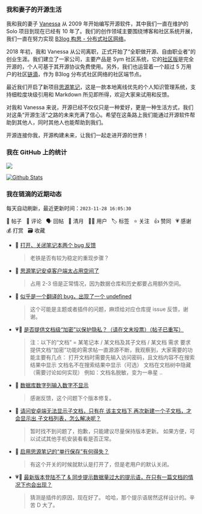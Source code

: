 ### 我和妻子的开源生活

我和我的妻子 [Vanessa](https://github.com/Vanessa219) 从 2009 年开始编写开源软件，其中我们一直在维护的 Solo 项目到现在已经有 10 年了。我们的创作领域主要围绕博客和社区系统开展，我们一直在努力实现 [B3log 构思 - 分布式社区网络](https://ld246.com/article/1546941897596)。

2018 年初，我和 Vanessa 从公司离职，正式开始了“全职做开源、自由职业者”的创业生涯。我们建立了一家公司，主要产品是 Sym 社区系统，它的[社区版](https://github.com/88250/symphony)是完全开源的，个人可基于其开源协议免费使用。另外，我们也运营着一个超过 5 万用户的社区[链滴](https://ld246.com)，作为 B3log 分布式社区网络的社区端节点。

最近我们开启了新项目[思源笔记](https://github.com/siyuan-note/siyuan)，这是一款本地离线优先的个人知识管理系统，支持细粒度块级引用和 Markdown 所见即所得，欢迎大家来试用和反馈。

对我和 Vanessa 来说，开源已经不仅仅只是一种爱好，更是一种生活方式，我们对这条“开源生活”之路的未来充满了信心。希望在这条路上我们能通过开源软件帮助到其他人，同时其他人也能帮助到我们。

开源连接你我，开源构建未来，让我们一起走进开源的世界！

### 我在 GitHub 上的统计

<a title="Hits" target="_blank" href="https://github.com/88250/88250"><img src="https://hits.b3log.org/88250/88250.svg"></a>

[![Github Stats](https://github-readme-stats.vercel.app/api?username=88250&theme=tokyonight&show_icons=true)](https://github.com/88250)

<!--events start -->

### 我在链滴的近期动态

每天自动刷新，最近更新时间：`2023-11-28 16:05:30`

📝 帖子 &nbsp; 💬 评论 &nbsp; 🗣 回帖 &nbsp; 🌙 清月 &nbsp; 👨‍💻 用户 &nbsp; 🏷️ 标签 &nbsp; ⭐️ 关注 &nbsp; 👍 赞同 &nbsp; 💗 感谢 &nbsp; 💰 打赏 &nbsp; 🗃 收藏

* 💬 [打开、关闭笔记本两个 bug 反馈](https://ld246.com/article/1701157386055/comment/1701157922035#comments)

  > 老铁是否有较为稳定的重现步骤？
* 💬 [思源笔记安卓客户端太占用空间了](https://ld246.com/article/1701143238318/comment/1701146857860#comments)

  > 占用 2-3 倍是正常情况，因为数据仓库和历史都要占用额外空间。
* 💬 [似乎是一个翻译的 bug，出现了一个 undefined](https://ld246.com/article/1701141107654/comment/1701141473614#comments)

  > 这个可能是主题或者插件的问题，麻烦给对应仓库提 issue 反馈，谢谢。
* 💗📝 [是否提供文档级“加密”以保护隐私？（请在文末投票）（帖子已重写）](https://ld246.com/article/1701076921619)

  > 注：以下的“文档” = 某笔记本 / 某文档及其子文档 / 某文档 需求 要求提供文档“加密”功能的需求帖一直源源不断，我观察到，大家需要的功能主要有几点： 打开文档时需要先输入访问密码，且文档内容不在搜索结果中显示 文档名不在搜索结果中显示（可选） 文档在文档树中隐藏（需要讨论如何实现） 例如：文档名脱敏，变为一串星 ..
* 💬 [数据库数字列输入数字不显示](https://ld246.com/article/1701135119478/comment/1701135526157#comments)

  > 感谢反馈，这个问题下个版本修复。
* 💬 [请问安卓端无法显示子文档，只有在 该主文档下 再次新建一个子文档，才会显示出 子文档列表，怎么解决呢？](https://ld246.com/article/1701073067622/comment/1701132471380#comments)

  > 暂时找不到问题了，抱歉，只能建议尽量保持版本更新。 如果方便，可以试试其他手机安装看看是否正常。
* 💬 [启用思源笔记的“单行保存”有何得失？](https://ld246.com/article/1701098485029/comment/1701132376459#comments)

  > 有这个开关的时候就默认是打开了，但是老用户的默认关闭。
* 💗💬 [最新版本登陆不了 &amp; 同步提示数据量过大的提示语，在只有一篇文档的情况下也会出现？](https://ld246.com/article/1701097876878/comment/1701099243084#comments)

  > 猜测是插件的原因，现在好了。 哈哈，那个提示语居然这样设计的。辛苦 D 大了。


<!--events end -->
